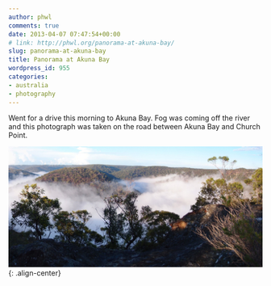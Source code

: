 ```yaml
---
author: phwl
comments: true
date: 2013-04-07 07:47:54+00:00
# link: http://phwl.org/panorama-at-akuna-bay/
slug: panorama-at-akuna-bay
title: Panorama at Akuna Bay
wordpress_id: 955
categories:
- australia
- photography
---
```


Went for a drive this morning to Akuna Bay. Fog was coming off the river and this photograph was taken on the road between Akuna Bay and Church Point.

![](/assets/images/2013/04/akunabay.jpg){: .align-center}

